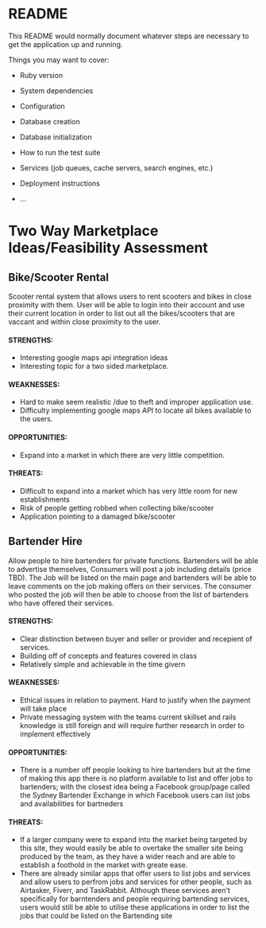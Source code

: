 # README

This README would normally document whatever steps are necessary to get the
application up and running.

Things you may want to cover:

* Ruby version

* System dependencies

* Configuration

* Database creation

* Database initialization

* How to run the test suite

* Services (job queues, cache servers, search engines, etc.)

* Deployment instructions

* ...
# Two Way Marketplace Ideas/Feasibility Assessment

## Bike/Scooter Rental

Scooter rental system that allows users to rent scooters and bikes in close proximity with them. User will be able to login into their account and use their current location in order to list out all the bikes/scooters that are vaccant and within close proximity to the user.

#### STRENGTHS:
  * Interesting google maps api integration ideas 
  * Interesting topic for a two sided marketplace.
  
#### WEAKNESSES:
  * Hard to make seem realistic /due to theft and improper application use.
  * Difficulty implementing google maps API to locate all bikes available to the users.
 
#### OPPORTUNITIES:
  * Expand into a market in which there are very little competition. 
  
#### THREATS:
  * Difficult to expand into a market which has very little room for new establishments
  * Risk of people getting robbed when collecting bike/scooter
  * Application pointing to a damaged bike/scooter 

## Bartender Hire 

Allow people to hire bartenders for private functions. Bartenders will be able to advertise themselves, Consumers will post a job including details  (price TBD). The Job will be listed on the main page and bartenders will be able to leave comments on the job making offers on their services.  The consumer who posted the job will then be able to choose from the list of bartenders who have offered their services.

#### STRENGTHS:
  * Clear distinction between buyer and seller or provider and recepient of services.
  *	Building off of concepts and features covered in class
  * Relatively simple and achievable in the time givern
  
#### WEAKNESSES:
  * Ethical issues in relation to payment. Hard to justify when the payment will take place
  * Private messaging system with the teams current skillset and rails knowledge is still foreign and will require further research in order to implement effectively

#### OPPORTUNITIES:
 * There is a number off people looking to hire bartenders but at the time of making this app there is no platform available to list and offer jobs to bartenders; with the closest idea being a Facebook group/page called the Sydney Bartender Exchange in which Facebook users can list jobs and availabilities for bartneders
  
#### THREATS:
 * If a larger company were to expand into the market being targeted by this site, they would easily be able to overtake the smaller site being produced by the team, as they have a wider reach and are able to establish a foothold in the market with greate ease.
 * There are already similar apps that offer users to list jobs and services and allow users to perfrom jobs and services for other people, such as Airtasker, Fiverr, and TaskRabbit. Although these services aren't specifically for barntenders and people requiring bartending services, users would still be able to utilise these applications in order to list the jobs that could be listed on the Bartending site
 

  
  
  
